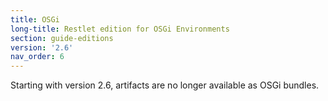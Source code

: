 ```yaml
---
title: OSGi
long-title: Restlet edition for OSGi Environments
section: guide-editions
version: '2.6'
nav_order: 6
---
```


Starting with version 2.6, artifacts are no longer available as OSGi bundles.